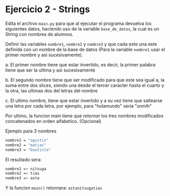 # Ejercicio 2 - Strings

Edita el archivo `main.py` para que al ejecutar el programa devuelva los siguientes datos, haciendo uso de la variable `base_de_datos`, la cual es un String con nombres de alumnos.

Definir las variables `nombre1`, `nombre2` y `nombre3` y que cada este una este definida con un nombre de la base de datos (Para la variable `nombre1` usar el primer nombre y asi sucesivamente).

a. El primer nombre tiene que estar invertido, es decir, la primer palabra tiene que ser la ultima y asi sucesivamente

b. El segundo nombre tiene que ser modificado para que este sea igual a, la suma entre dos slices, siendo una desde el tercer caracter hasta el cuarto y la otra, las ultimas dos del letras del nombre

c. El ultimo nombre, tiene que estar invertido y a su vez tiene que saltearse una letra por cada letra, por ejemplo, para "holamundo" seria "onmlh"

Por ultimo, la funcion main tiene que _retornar_ los tres nombres modificados concatenados en orden alfabetico. (Opcional)

Ejemplo para 3 nombres

```sh
nombre1 = "agustin"
nombre2 = "matias"
nombre3 = "bautista"
```

El resultado sera:

```sh
nombre1 => nitsuga
nombre2 => tias
nombre3 => asta
```

Y la funcion `main()` retornara: `astanitsugatias`
